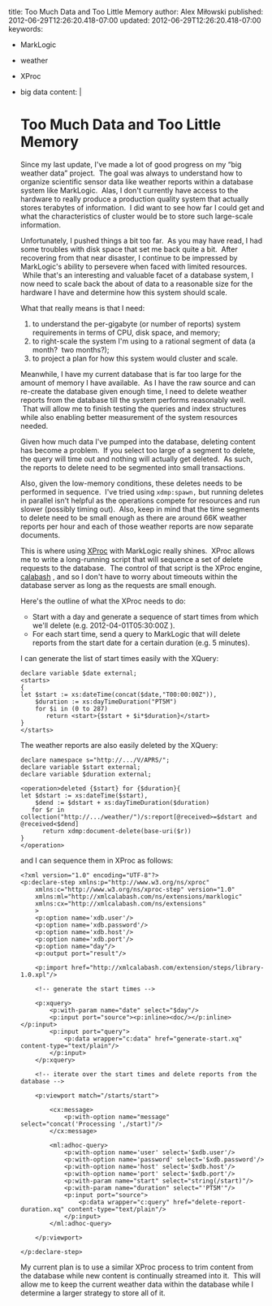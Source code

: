 title: Too Much Data and Too Little Memory
author: Alex Miłowski
published: 2012-06-29T12:26:20.418-07:00
updated: 2012-06-29T12:26:20.418-07:00
keywords:
- MarkLogic
- weather
- XProc
- big data
content: |

   # Too Much Data and Too Little Memory

   Since my last update, I've made a lot of good progress on my  “big weather data” project.  The goal was always to understand how to organize scientific sensor data like weather reports within a database system like MarkLogic.  Alas, I don't currently have access to the hardware to really produce a production quality system that actually stores terabytes of information.  I did want to see how far I could get and what the characteristics of cluster would be to store such large-scale information.

   Unfortunately, I pushed things a bit too far.  As you may have read, I had some troubles with disk space that set me back quite a bit.  After recovering from that near disaster, I continue to be impressed by MarkLogic's ability to persevere when faced with limited resources.  While that's an interesting and valuable facet of a database system, I now need to scale back the about of data to a reasonable size for the hardware I have and determine how this system should scale.

   What that really means is that I need:

     1. to understand the per-gigabyte (or number of reports) system requirements in terms of CPU, disk space, and memory;
     1. to right-scale the system I'm using to a rational segment of data (a month?  two months?);
     1. to project a plan for how this system would cluster and scale.

   Meanwhile, I have my current database that is far too large for the amount of memory I have available.  As I have the raw source and can re-create the database given enough time, I need to delete weather reports from the database till the system performs reasonably well.  That will allow me to finish testing the queries and index structures while also enabling better measurement of the system resources needed.

   Given how much data I've pumped into the database, deleting content has become a problem.  If you select too large of a segment to delete, the query will time out and nothing will actually get deleted.  As such, the reports to delete need to be segmented into small transactions.

   Also, given the low-memory conditions, these deletes needs to be performed in sequence.  I've tried using `xdmp:spawn,` but running deletes in parallel isn't helpful as the operations compete for resources and run slower (possibly timing out).  Also, keep in mind that the time segments to delete need to be small enough as there are around 66K weather reports per hour and each of those weather reports are now separate documents.

   This is where using [XProc](http://www.w3.org/TR/XProc) with MarkLogic really shines.  XProc allows me to write a long-running script that will sequence a set of delete requests to the database.  The control of that script is the XProc engine, [calabash](http://xmlcalabash.com/) , and so I don't have to worry about timeouts within the database server as long as the requests are small enough.

   Here's the outline of what the XProc needs to do:

     * Start with a day and generate a sequence of start times from which we'll delete (e.g. 2012-04-01T05:30:00Z ).
     * For each start time, send a query to MarkLogic that will delete reports from the start date for a certain duration (e.g. 5 minutes).

   I can generate the list of start times easily with the XQuery:


   ```
   declare variable $date external;
   <starts>
   {
   let $start := xs:dateTime(concat($date,"T00:00:00Z")),
       $duration := xs:dayTimeDuration("PT5M")
       for $i in (0 to 287)
          return <start>{$start + $i*$duration}</start>
   }
   </starts>
   ```
   The weather reports are also easily deleted by the XQuery:

   ```
   declare namespace s="http://.../V/APRS/";
   declare variable $start external;
   declare variable $duration external;

   <operation>deleted {$start} for {$duration}{
   let $dstart := xs:dateTime($start),
       $dend := $dstart + xs:dayTimeDuration($duration)
      for $r in collection("http://.../weather/")/s:report[@received>=$dstart and @received<$dend]
         return xdmp:document-delete(base-uri($r))
   }
   </operation>

   ```
   and I can sequence them in XProc as follows:

   ```
   <?xml version="1.0" encoding="UTF-8"?>
   <p:declare-step xmlns:p="http://www.w3.org/ns/xproc"
       xmlns:c="http://www.w3.org/ns/xproc-step" version="1.0"
       xmlns:ml="http://xmlcalabash.com/ns/extensions/marklogic"
       xmlns:cx="http://xmlcalabash.com/ns/extensions"    
       >
       <p:option name='xdb.user'/>
       <p:option name='xdb.password'/>
       <p:option name='xdb.host'/>
       <p:option name='xdb.port'/>
       <p:option name="day"/>
       <p:output port="result"/>

       <p:import href="http://xmlcalabash.com/extension/steps/library-1.0.xpl"/>

       <!-- generate the start times -->

       <p:xquery>
           <p:with-param name="date" select="$day"/>
           <p:input port="source"><p:inline><doc/></p:inline></p:input>
           <p:input port="query">
               <p:data wrapper="c:data" href="generate-start.xq" content-type="text/plain"/>
           </p:input>
       </p:xquery>

       <!-- iterate over the start times and delete reports from the database -->

       <p:viewport match="/starts/start">

           <cx:message>
               <p:with-option name="message" select="concat('Processing ',/start)"/>
           </cx:message>

           <ml:adhoc-query>
               <p:with-option name='user' select='$xdb.user'/>
               <p:with-option name='password' select='$xdb.password'/>
               <p:with-option name='host' select='$xdb.host'/>
               <p:with-option name='port' select='$xdb.port'/>
               <p:with-param name="start" select="string(/start)"/>
               <p:with-param name="duration" select="'PT5M'"/>
               <p:input port="source">
                   <p:data wrapper="c:query" href="delete-report-duration.xq" content-type="text/plain"/>
               </p:input>
           </ml:adhoc-query>

       </p:viewport>

   </p:declare-step>

   ```
   My current plan is to use a similar XProc process to trim content from the database while new content is continually streamed into it.  This will allow me to keep the current weather data within the database while I determine a larger strategy to store all of it.
